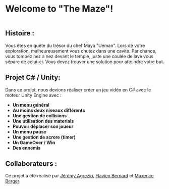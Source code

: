 
# Welcome to "The Maze"!
<img src="https://zupimages.net/up/20/05/y6bp.jpg" alt="" />


## Histoire :
Vous êtes en quête du trésor du chef Maya "Ueman". Lors de votre exploration, malheureusement vous chutez dans une cavité. Par chance, vous tombez nez à nez devant le temple, juste une coulée de lave vous sépare de celui-ci. Vous devez trouver une solution pour atteindre votre but. 


## Projet C# / Unity:

Dans ce projet, nous devions réaliser créer un jeu vidéo en C# avec le moteur Unity Engine avec : 
- **Un menu général**
- **Au moins deux niveaux différents**
- **Une gestion de collisions**
- **Une utilisation des materials**
- **Pouvoir déplacer son joueur**
- **Un menu pause**
- **Une gestion de scrore (timer)**
- **Un GameOver / Win**
- **Des ennemis**

## Collaborateurs :

Ce projet a été realisé par [Jérémy Agrezio](https://github.com/JeremyAgrezio),  [Flavien Bernard](https://github.com/flaviensky) et  [Maxence Berger](https://github.com/MaxenceBerger)
